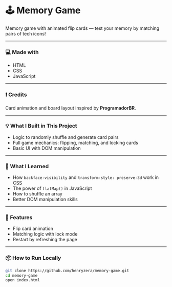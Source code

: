 # 🕹️ Memory Game

Memory game with animated flip cards — test your memory by matching pairs of tech icons!

---

### 💻 Made with
- HTML
- CSS
- JavaScript

---

### ❗ Credits

Card animation and board layout inspired by **ProgramadorBR**.

---

### 💡 What I Built in This Project
- Logic to randomly shuffle and generate card pairs
- Full game mechanics: flipping, matching, and locking cards
- Basic UI with DOM manipulation

---

### 🧠 What I Learned
- How `backface-visibility` and `transform-style: preserve-3d` work in CSS
- The power of `flatMap()` in JavaScript
- How to shuffle an array
- Better DOM manipulation skills

---

### 🔧 Features
- Flip card animation
- Matching logic with lock mode
- Restart by refreshing the page

---

### 📦 How to Run Locally

```bash
git clone https://github.com/henryzera/memory-game.git
cd memory-game
open index.html

